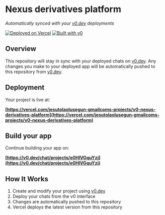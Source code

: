 # Nexus derivatives platform

*Automatically synced with your [v0.dev](https://v0.dev) deployments*

[![Deployed on Vercel](https://img.shields.io/badge/Deployed%20on-Vercel-black?style=for-the-badge&logo=vercel)](https://vercel.com/jesutolaolusegun-gmailcoms-projects/v0-nexus-derivatives-platform)
[![Built with v0](https://img.shields.io/badge/Built%20with-v0.dev-black?style=for-the-badge)](https://v0.dev/chat/projects/e0HlVGquYzj)

## Overview

This repository will stay in sync with your deployed chats on [v0.dev](https://v0.dev).
Any changes you make to your deployed app will be automatically pushed to this repository from [v0.dev](https://v0.dev).

## Deployment

Your project is live at:

**[https://vercel.com/jesutolaolusegun-gmailcoms-projects/v0-nexus-derivatives-platform](https://vercel.com/jesutolaolusegun-gmailcoms-projects/v0-nexus-derivatives-platform)**

## Build your app

Continue building your app on:

**[https://v0.dev/chat/projects/e0HlVGquYzj](https://v0.dev/chat/projects/e0HlVGquYzj)**

## How It Works

1. Create and modify your project using [v0.dev](https://v0.dev)
2. Deploy your chats from the v0 interface
3. Changes are automatically pushed to this repository
4. Vercel deploys the latest version from this repository
